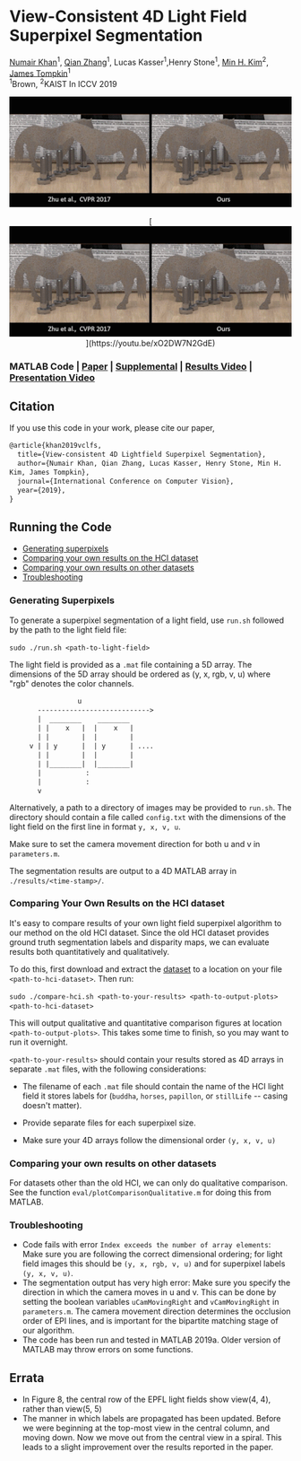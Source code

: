 
# View-Consistent 4D Light Field Superpixel Segmentation
 [Numair Khan](https://cs.brown.edu/~nkhan6)<sup>1</sup>, 
 [Qian Zhang](https://qianzhanginfo.github.io/)<sup>1</sup>, 
 Lucas Kasser<sup>1</sup>,Henry Stone<sup>1</sup>,
 [Min H. Kim](http://vclab.kaist.ac.kr/minhkim/)<sup>2</sup>,
 [James Tompkin](https://jamestompkin.com)<sup>1</sup><br>
 <sup>1</sup>Brown, <sup>2</sup>KAIST 
 In ICCV 2019

[![Foo](./view-consistent-superpixels.gif)](https://youtu.be/xO2DW7N2GdE)

<p align="center"> 
[<img src="./view-consistent-superpixels.gif">](https://youtu.be/xO2DW7N2GdE)
</p>

### MATLAB Code | [Paper](https://cs.brown.edu/~nkhan6/docs/khan_iccv19.pdf) | [Supplemental](https://cs.brown.edu/~nkhan6/docs/khan_iccv19_supplemental.pdf) | [Results Video](https://www.youtube.com/watch?v=s2EVBgeo40Y) | [Presentation Video](https://youtu.be/xO2DW7N2GdE)

## Citation
If you use this code in your work, please cite our paper,

```
@article{khan2019vclfs,
  title={View-consistent 4D Lightfield Superpixel Segmentation},
  author={Numair Khan, Qian Zhang, Lucas Kasser, Henry Stone, Min H. Kim, James Tompkin},
  journal={International Conference on Computer Vision},
  year={2019},
}
```

## Running the Code
* [Generating superpixels](#generating-superpixels)
* [Comparing your own results on the HCI dataset](#comparing-results-hci)
* [Comparing your own results on other datasets](#comparing-results)
* [Troubleshooting](#troubleshooting)

### Generating Superpixels
To generate a superpixel segmentation of a light field, use `run.sh` followed by the path to the light field file:

``` sudo ./run.sh <path-to-light-field> ```

The light field is provided as a `.mat` file containing a 5D array. The dimensions of the 5D array should be ordered as (y, x, rgb, v, u) where "rgb" denotes the color channels. 

```
                 u              
       ---------------------------->
       |  ________    ________
       | |    x   |  |    x   |
       | |        |  |        |
     v | | y      |  | y      | ....
       | |        |  |        |     
       | |________|  |________| 
       |           :
       |           :
       v
```

Alternatively, a path to a directory of images may be provided to `run.sh`. The directory should contain a file called `config.txt` with the dimensions of the light field on the first line in format `y, x, v, u`.

Make sure to set the camera movement direction for both u and v in `parameters.m`.

The segmentation results are output to a 4D MATLAB array in `./results/<time-stamp>/`.

### Comparing Your Own Results on the HCI dataset
It's easy to compare results of your own light field superpixel algorithm to our method on the old HCI dataset. Since the old HCI dataset provides ground truth segmentation labels and disparity maps, we can evaluate results both quantitatively and qualitatively.

To do this, first download and extract the [dataset](https://cs.brown.edu) to a location on your file `<path-to-hci-dataset>`. Then run:

``` sudo ./compare-hci.sh <path-to-your-results> <path-to-output-plots> <path-to-hci-dataset> ```

This will output qualitative and quantitative comparison figures at location `<path-to-output-plots>`. This takes some time to finish, so you may want to run it overnight.

`<path-to-your-results>` should contain your results stored as 4D arrays in separate `.mat` files, with the following considerations: 

- The filename of each `.mat` file should contain the name of the HCI light field it stores labels for (`buddha`, `horses`, `papillon`, or `stillLife` -- casing doesn't matter). 

- Provide separate files for each superpixel size. 

- Make sure your 4D arrays follow the dimensional order `(y, x, v, u)`

### Comparing your own results on other datasets
For datasets other than the old HCI, we can only do qualitative comparison. See the function `eval/plotComparisonQualitative.m` for doing this from MATLAB.

### Troubleshooting
- Code fails with error `Index exceeds the number of array elements`: Make sure you are following the correct dimensional
ordering; for light field images this should be `(y, x, rgb, v, u)` and for superpixel labels `(y, x, v, u)`.
- The segmentation output has very high error: Make sure you specify the direction in which the camera moves in u and v. This can be done by setting the boolean variables `uCamMovingRight` and `vCamMovingRight` in `parameters.m`. The camera movement direction determines the occlusion order of EPI lines, and is important for the bipartite matching stage of our algorithm.
- The code has been run and tested in MATLAB 2019a. Older version of MATLAB may throw errors on some functions.

## Errata 

- In Figure 8, the central row of the EPFL light fields show view(4, 4), rather than view(5, 5)
- The manner in which labels are propagated has been updated. Before we were beginning at the top-most view in the central column, and moving down. Now we move out from the central view in a spiral. This leads to a slight improvement over the results reported in the paper.


